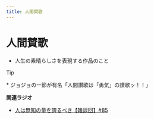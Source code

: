 ```yaml
---
title: 人間賛歌
---
```


# 人間賛歌


-   人生の素晴らしさを表現する作品のこと



Tip


\* ジョジョの一節が有名「人間讃歌は「勇気」の讃歌ッ！！」


**関連ラジオ**

-   [人は無知の量を誇るべき【雑談回】#85](https://www.youtube.com/watch?v=Z0KLBPiRrOY)
